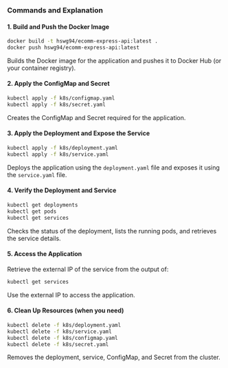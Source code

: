 ### Commands and Explanation

#### 1. Build and Push the Docker Image
```bash
docker build -t hswg94/ecomm-express-api:latest .
docker push hswg94/ecomm-express-api:latest
```
Builds the Docker image for the application and pushes it to Docker Hub (or your container registry).

#### 2. Apply the ConfigMap and Secret
```bash
kubectl apply -f k8s/configmap.yaml
kubectl apply -f k8s/secret.yaml
```
Creates the ConfigMap and Secret required for the application.

#### 3. Apply the Deployment and Expose the Service
```bash
kubectl apply -f k8s/deployment.yaml
kubectl apply -f k8s/service.yaml
```
Deploys the application using the `deployment.yaml` file and exposes it using the `service.yaml` file.

#### 4. Verify the Deployment and Service
```bash
kubectl get deployments
kubectl get pods
kubectl get services
```
Checks the status of the deployment, lists the running pods, and retrieves the service details.

#### 5. Access the Application
Retrieve the external IP of the service from the output of:
```bash
kubectl get services
```
Use the external IP to access the application.

#### 6. Clean Up Resources (when you need)
```bash
kubectl delete -f k8s/deployment.yaml
kubectl delete -f k8s/service.yaml
kubectl delete -f k8s/configmap.yaml
kubectl delete -f k8s/secret.yaml
```
Removes the deployment, service, ConfigMap, and Secret from the cluster.